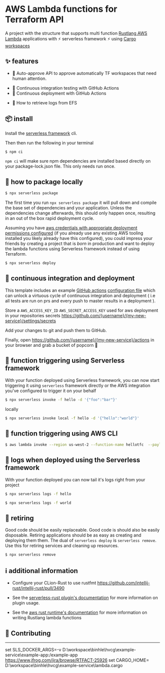 # AWS Lambda functions for Terraform API

A project with the structure that supports multi function [Rustlang AWS Lambda](https://github.com/awslabs/aws-lambda-rust-runtime/) applications with ⚡ serverless framework ⚡ using [Cargo workspaces](https://doc.rust-lang.org/1.30.0/book/second-edition/ch14-03-cargo-workspaces.html)

## ✨ features

* 🦀 Auto-approve API to approve automatically TF workspaces that need human attention.
- 🛵 Continuous integration testing with GitHub Actions
- 🚀 Continuous deployment with GitHub Actions
* 🧪 How to retrieve logs from EFS

## 📦 install

Install the [serverless framework](https://www.serverless.com/framework/docs/getting-started/) cli.

Then then run the following in your terminal
```bash
$ npm ci
```
`npm ci` will make sure npm dependencies are installed based directly on your package-lock.json file. This only needs run once.

## 🧙 how to package locally

```bash
$ npx serverless package
```
The first time you run `npx serverless package` it will pull down and compile the base set
of dependencies and your application. Unless the dependencies change afterwards,
this should only happen once, resulting in an out of the box rapid deployment
cycle.

Assuming you have [aws credentials with appropriate deployment permissions configured](https://serverless.com/framework/docs/providers/aws/guide/credentials/) (if you already use any existing AWS tooling installed you likely already have this configured), you could impress your friends by creating a project
that is _born_ in production and want to deploy the lambda functions using Serverless framework instead of using Terraform.

```bash
$ npx serverless deploy
```

## 🛵 continuous integration and deployment

This template includes an example [GitHub actions](https://travis-ci.org/) [configuration file](.github/workflows/build-push.yml) which can unlock a virtuous cycle of continuous integration and deployment
( i.e all tests are run on prs and every push to master results in a deployment ).

Store a `AWS_ACCESS_KEY_ID` `AWS_SECRET_ACCESS_KEY` used for aws deployment in your repositories secrets https://github.com/{username}/{my-new-service}/settings/secrets

Add your changes to git and push them to GitHub.

Finally, open https://github.com/{username}/{my-new-service}/actions in your browser and grab a bucket of popcorn 🍿

## 🔫 function triggering using Serverless framework
With your function deployed using Serverless framework, you can now start triggering it using `serverless` framework directly or
the AWS integration you've configured to trigger it on your behalf

```sh
$ npx serverless invoke -f hello -d '{"foo":"bar"}'
```

locally
```sh
$ npx serverless invoke local -f hello -d '{"hello":"world"}'
```
## 🔫 function triggering using AWS CLI
```sh
$ aws lambda invoke --region us-west-2 --function-name hellotfc  --payload 'eyJmb28iOiJiYXIifQo=' output.json
```

## 🔬 logs when deployed using the Serverless framework

With your function deployed you can now tail it's logs right from your project

```sh
$ npx serverless logs -f hello
```

```sh
$ npx serverless logs -f world
```

## 👴 retiring

Good code should be easily replaceable. Good code is should also be easily disposable. Retiring applications should be as easy as creating and deploying them them. The dual of `serverless deploy` is `serverless remove`. Use this for retiring services and cleaning up resources.

```bash
$ npx serverless remove
```

## ℹ️  additional information
* Configure your CLion-Rust to use rustfmt https://github.com/intellij-rust/intellij-rust/pull/3490
  
* See the [serverless-rust plugin's documentation](https://github.com/softprops/serverless-rust) for more information on plugin usage.

* See the [aws rust runtime's documentation](https://github.com/awslabs/aws-lambda-rust-runtime) for more information on writing Rustlang lambda functions

## 👯 Contributing
***

set SLS_DOCKER_ARGS=-v  D:\workspace\binhle\hvcg\example-service\example-app:/example-app
https://www.jfrog.com/jira/browse/RTFACT-25926
set CARGO_HOME= D:\workspace\binhle\hvcg\example-service\lambda\.cargo